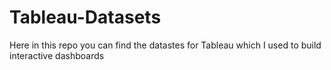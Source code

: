 # Tableau-Datasets #        

Here in this repo you can find the datastes for Tableau which I used to build interactive dashboards     
    
    
   
  
   
 
  
     
 
   
 
